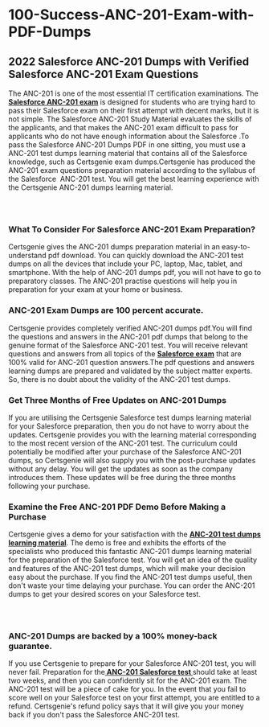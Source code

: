 # 100-Success-ANC-201-Exam-with-PDF-Dumps<h2><strong>2022 Salesforce ANC-201 Dumps with Verified Salesforce ANC-201 Exam Questions</strong></h2> <p>The ANC-201 is one of the most essential IT certification examinations. The <a href="https://www.certsgenie.com/salesforce/anc-201-pdf-dumps"><strong>Salesforce ANC-201 exam</strong></a> is designed for students who are trying hard to pass their Salesforce exam on their first attempt with decent marks, but it is not simple. The Salesforce ANC-201 Study Material evaluates the skills of the applicants, and that makes the ANC-201 exam difficult to pass for applicants who do not have enough information about the Salesforce .To pass the Salesforce ANC-201 Dumps PDF in one sitting, you must use a ANC-201 test dumps learning material that contains all of the Salesforce knowledge, such as Certsgenie exam dumps.Certsgenie has produced the ANC-201 exam questions preparation material according to the syllabus of the Salesforce &nbsp;ANC-201 test. You will get the best learning experience with the Certsgenie ANC-201 dumps learning material.</p> <p><a href="https://www.certsgenie.com/salesforce/anc-201-pdf-dumps" style="display: block; padding: 1em 0; text-align: center; "><img alt="" src="https://blogger.googleusercontent.com/img/b/R29vZ2xl/AVvXsEgO1ePIT5bAw4JCg82qykRc71Xossn_88UmNiMiJgRPCnvDzaKhQmgO2X9bV6TpN9qSYVJJ2MjEumMb0t1ZgyR_gByLqDXQR_FduPn2erzRQTkt1pUFmkY3wfbx5jzrIcOP4S3cxMKHSr0iEiOidKyDYd_7NjYtfgpZ7b1lrGk-ShjLlyfynp8oFM4zYw/s1600/Banner%201.jpg" /></a></p> <h3><strong>What To Consider For Salesforce ANC-201 Exam Preparation?</strong></h3> <p>Certsgenie gives the ANC-201 dumps preparation material in an easy-to-understand pdf download. You can quickly download the ANC-201 test dumps on all the devices that include your PC, laptop, Mac, tablet, and smartphone. With the help of ANC-201 dumps pdf, you will not have to go to preparatory classes. The ANC-201 practise questions will help you in preparation for your exam at your home or business.</p> <h3><strong>ANC-201 Exam Dumps are 100 percent accurate.</strong></h3> <p>Certsgenie provides completely verified ANC-201 dumps pdf.You will find the questions and answers in the ANC-201 pdf dumps that belong to the genuine format of the Salesforce ANC-201 test. You will receive relevant questions and answers from all topics of the <a href="https://www.certsgenie.com/salesforce/anc-201-pdf-dumps"><strong>Salesforce exam</strong></a> that are 100% valid for ANC-201 question answers.The pdf questions and answers learning dumps are prepared and validated by the subject matter experts. So, there is no doubt about the validity of the ANC-201 test dumps.</p> <h3><strong>Get Three Months of Free Updates on ANC-201 Dumps</strong></h3> <p>If you are utilising the Certsgenie Salesforce test dumps learning material for your Salesforce preparation, then you do not have to worry about the updates. Certsgenie provides you with the learning material corresponding to the most recent version of the ANC-201 test. The curriculum could potentially be modified after your purchase of the Salesforce ANC-201 dumps, so Certsgenie will also supply you with the post-purchase updates without any delay. You will get the updates as soon as the company introduces them. These updates will be free during the three months following your purchase.</p> <h3><strong>Examine the Free ANC-201 PDF Demo Before Making a Purchase</strong></h3> <p>Certsgenie gives a demo for your satisfaction with the <a href="https://www.certsgenie.com/salesforce/anc-201-pdf-dumps"><strong>ANC-201 test dumps learning material</strong></a>. The demo is free and exhibits the efforts of the specialists who produced this fantastic ANC-201 dumps learning material for the preparation of the Salesforce test. You will get an idea of the quality and features of the ANC-201 test dumps, which will make your decision easy about the purchase. If you find the ANC-201 test dumps useful, then don&#39;t waste your time delaying your purchase. You can order the ANC-201 dumps to get your desired scores on your Salesforce test.</p> <p><a href="hhttps://www.certsgenie.com/salesforce/anc-201-pdf-dumps" style="display: block; padding: 1em 0; text-align: center; "><img alt="" src="https://blogger.googleusercontent.com/img/b/R29vZ2xl/AVvXsEj3zfp26fobfEw_E3FMeUMaFamcWc-bKsu_525WK8ISqDEyAJkPKOLyeqHJzBXVvKwHP0bTNTERYvWWgOzvpG-DuQ_cPnNOJO1bUfVOHhAXJThy7cLobHgRdochHEeovcJnxpqjNiv-FNLMY1glEh7x833Q6cym5o0AmGhO9ufjgwPhihHJ9ovBp-j40g/s1600/banner%202.jpg" /></a></p> <h3><strong>ANC-201 Dumps are backed by a 100% money-back guarantee.</strong></h3> <p>If you use Certsgenie to prepare for your Salesforce ANC-201 test, you will never fail. Preparation for the<a href="https://www.certsgenie.com/salesforce/anc-201-pdf-dumps"><strong> ANC-201 Salesforce test </strong></a>should take at least two weeks, and then you can confidently sit for the ANC-201 exam. The ANC-201 test will be a piece of cake for you. In the event that you fail to score well on your Salesforce test on your first attempt, you are entitled to a refund. Certsgenie&#39;s refund policy says that it will give you your money back if you don&#39;t pass the Salesforce ANC-201 test.</p>
